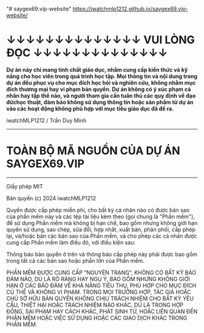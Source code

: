 "# saygex69.vip-website" 
https://iwatchmlp1212.github.io/saygex69.vip-website/

<h1>↓↓↓↓↓↓↓↓↓↓↓↓↓↓ VUI LÒNG ĐỌC ↓↓↓↓↓↓↓↓↓↓↓↓↓↓</h1>

<strong>Dự án này chỉ mang tính chất giáo dục, nhằm cung cấp kiến thức và kỹ năng cho học viên trong quá trình học tập.
Mọi thông tin và nội dung trong dự án đều phục vụ cho mục đích học hỏi và nghiên cứu, không nhằm mục đích thương mại hay
vi phạm bản quyền. Dự án không có ý xúc phạm cá nhân hay tập thể nào, và người tham gia cần tuân thủ
các quy định về đạo đứchọc thuật, đảm bảo không sử dụng thông tin hoặc sản phẩm từ dự án vào các hoạt động không phù hợp
với mục tiêu giáo dục đã đề ra.</strong>

iwatchMLP1212 / Trần Duy Minh

<hr>

<h1>
    TOÀN BỘ MÃ NGUỒN CỦA DỰ ÁN SAYGEX69.VIP
</h1>

<hr>

Giấy phép MIT

Bản quyền (c) 2024 iwatchMLP1212

Quyền được cấp phép miễn phí, cho bất kỳ cá nhân nào có được bản sao của phần mềm này và các tệp tài liệu kèm theo (gọi chung là "Phần mềm"), để sử dụng Phần mềm mà không bị hạn chế, bao gồm nhưng không giới hạn quyền sử dụng, sao chép, sửa đổi, hợp nhất, xuất bản, phân phối, cấp phép lại, và/hoặc bán các bản sao của Phần mềm, và cho phép các cá nhân được cung cấp Phần mềm làm điều đó, với điều kiện sau:

Thông báo bản quyền ở trên và thông báo cấp phép này phải được bao gồm trong tất cả các bản sao hoặc phần lớn của Phần mềm.

PHẦN MỀM ĐƯỢC CUNG CẤP "NGUYÊN TRẠNG", KHÔNG CÓ BẤT KỲ BẢO ĐẢM NÀO, DÙ LÀ RÕ RÀNG HAY NGỤ Ý, BAO GỒM NHƯNG KHÔNG GIỚI HẠN Ở CÁC BẢO ĐẢM VỀ KHẢ NĂNG TIÊU THỤ, PHÙ HỢP CHO MỤC ĐÍCH CỤ THỂ VÀ KHÔNG VI PHẠM. TRONG MỌI TRƯỜNG HỢP, TÁC GIẢ HOẶC CHỦ SỞ HỮU BẢN QUYỀN KHÔNG CHỊU TRÁCH NHIỆM CHO BẤT KỲ YÊU CẦU, THIỆT HẠI HOẶC TRÁCH NHIỆM NÀO KHÁC, DÙ LÀ TRONG HỢP ĐỒNG, SAI PHẠM HAY CÁCH KHÁC, PHÁT SINH TỪ, HOẶC LIÊN QUAN ĐẾN PHẦN MỀM HOẶC VIỆC SỬ DỤNG HOẶC CÁC GIAO DỊCH KHÁC TRONG PHẦN MỀM.
